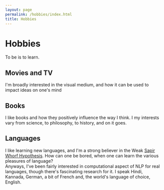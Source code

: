 ```yaml
---
layout: page
permalink: /hobbies/index.html
title: Hobbies
---
```


# Hobbies
To be is to learn.

## Movies and TV
I'm broadly interested in the visual medium, and how it can be used to impact ideas on one's mind 

## Books
I like books and how they positively influence the way I think. I my interests vary from science, to philosophy, to history, and on it goes. 

## Languages
I like learning new languages, and I'm a strong believer in the Weak [Sapir Whorf Hypothesis](https://en.wikipedia.org/wiki/Linguistic_relativity). How can one be bored, when one can learn the various pleasures of language?<br>
Anyways, I've been fairly interested in computational aspect of NLP for real languages, though there's fascinating research for it. I speak Hindi, Kannada,  German, a bit of French and, the world's language of choice, English.